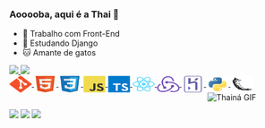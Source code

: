 ### Aooooba, aqui é a Thai 👋

- 🔭 Trabalho com Front-End
- 🐍 Estudando Django 
- 🐱 Amante de gatos

 <div>
  <a href="https://github.com/thainaferreira">
  <img height="180em" src="https://github-readme-stats.vercel.app/api?username=thainaferreira&show_icons=true&theme=cobalt&include_all_commits=true&count_private=true"/>
  <img height="180em" src="https://github-readme-stats.vercel.app/api/top-langs/?username=thainaferreira&layout=compact&langs_count=7&theme=cobalt"/>
</div>

 <div>
  <img align="center" alt="Thai-GIT" height="30" width="40" src="https://github.com/devicons/devicon/blob/master/icons/git/git-original.svg">
   <img align="center" alt="Thai-HTML" height="30" width="40" src="https://github.com/devicons/devicon/blob/master/icons/html5/html5-original.svg">
   <img align="center" alt="Thai-CSS" height="30" width="40" src="https://github.com/devicons/devicon/blob/master/icons/css3/css3-original.svg">
   <img align="center" alt="Thai-Js" height="30" width="40" src="https://github.com/devicons/devicon/blob/master/icons/javascript/javascript-original.svg">
   <img align="center" alt="Thai-Ts" height="30" width="40" src="https://github.com/devicons/devicon/blob/master/icons/typescript/typescript-original.svg">
   <img align="center" alt="Thai-React" height="30" width="40" src="https://github.com/devicons/devicon/blob/master/icons/react/react-original.svg">
   <img align="center" alt="Thai-Redux" height="30" width="40" src="https://github.com/devicons/devicon/blob/master/icons/redux/redux-original.svg">
   <img align="center" alt="Thai-Heroku" height="30" width="40" src="https://github.com/devicons/devicon/blob/master/icons/heroku/heroku-original.svg">
   <img align="center" alt="Thai-Python" height="30" width="40" src="https://github.com/devicons/devicon/blob/master/icons/python/python-original.svg">
   <img align="center" alt="Thai-Flask" height="30" width="40" src="https://github.com/devicons/devicon/blob/master/icons/flask/flask-original.svg">
   <img align="right" alt="Thainá GIF" width="150" height="150" border="0" src="https://i.picasion.com/pic91/82919ffb1de08e09b60a119423254634.gif" />
 </div>
  
  ##
  
 <div>
   <a href = "mailto:thainafecosta@gmail.com"><img src="https://img.shields.io/badge/-Gmail-%23333?style=for-the-badge&logo=gmail&logoColor=white" target="_blank"></a>
   <a href="https://www.linkedin.com/in/thainaferreira" target="_blank"><img src="https://img.shields.io/badge/-LinkedIn-%230077B5?style=for-the-badge&logo=linkedin&logoColor=white" target="_blank"></a>
   <a href="https://instagram.com/milkinhaa" target="_blank"><img src="https://img.shields.io/badge/-Instagram-%23E4405F?style=for-the-badge&logo=instagram&logoColor=white" target="_blank"></a>
 </div>
